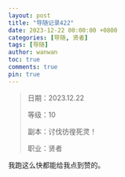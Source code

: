 ```yaml
---
layout: post
title: "导随记录422"
date: 2023-12-22 00:00:00 +0800
categories: [导随, 贤者]
tags: [导随]
author: wanwan
toc: true
comments: true
pin: true
---
```

> 日期：2023.12.22
>
> 等级：10
>
> 副本：讨伐彷徨死灵！
>
> 职业：贤者

我跑这么快都能给我点到赞的。